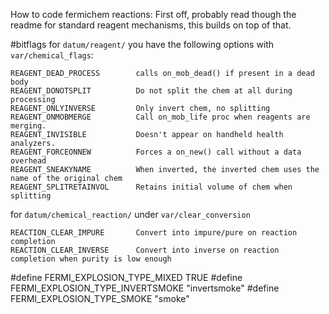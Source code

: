 How to code fermichem reactions:
First off, probably read though the readme for standard reagent mechanisms, this builds on top of that.

#bitflags
for `datum/reagent/` you have the following options with `var/chemical_flags`:

```
REAGENT_DEAD_PROCESS		calls on_mob_dead() if present in a dead body
REAGENT_DONOTSPLIT		    Do not split the chem at all during processing
REAGENT_ONLYINVERSE		    Only invert chem, no splitting
REAGENT_ONMOBMERGE		    Call on_mob_life proc when reagents are merging.
REAGENT_INVISIBLE		    Doesn't appear on handheld health analyzers.
REAGENT_FORCEONNEW		    Forces a on_new() call without a data overhead
REAGENT_SNEAKYNAME          When inverted, the inverted chem uses the name of the original chem
REAGENT_SPLITRETAINVOL      Retains initial volume of chem when splitting
```

for `datum/chemical_reaction/` under `var/clear_conversion`

```
REACTION_CLEAR_IMPURE       Convert into impure/pure on reaction completion
REACTION_CLEAR_INVERSE      Convert into inverse on reaction completion when purity is low enough
```

#define FERMI_EXPLOSION_TYPE_MIXED TRUE
#define FERMI_EXPLOSION_TYPE_INVERTSMOKE "invertsmoke"
#define FERMI_EXPLOSION_TYPE_SMOKE "smoke"
